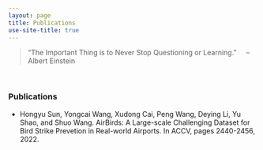 ```yaml
---
layout: page
title: Publications
use-site-title: true
---
```


> “The Important Thing is to Never Stop Questioning or Learning.” &nbsp;&nbsp;&nbsp;&nbsp;– Albert Einstein

<br/>

### Publications
- Hongyu Sun, Yongcai Wang, Xudong Cai, Peng Wang, Deying Li, Yu Shao, and Shuo Wang. AirBirds: A Large-scale Challenging Dataset for Bird Strike Prevetion in Real-world Airports. In ACCV, pages 2440-2456, 2022.
